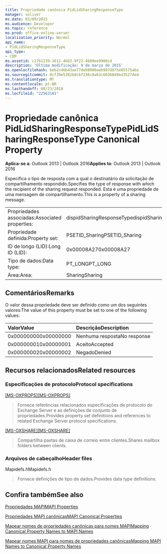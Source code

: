 ```yaml
---
title: Propriedade canônica PidLidSharingResponseType
manager: soliver
ms.date: 03/09/2015
ms.audience: Developer
ms.topic: reference
ms.prod: office-online-server
localization_priority: Normal
api_name:
- PidLidSharingResponseType
api_type:
- COM
ms.assetid: c27b1239-3612-4bb3-9f22-4b89ee9900cd
description: 'Última modificação: 9 de março de 2015'
ms.openlocfilehash: beb2c46b43ae77de08900aeb987d875e85575aba
ms.sourcegitcommit: 0cf39e5382b8c6f236c8a63c6036849ed3527ded
ms.translationtype: MT
ms.contentlocale: pt-BR
ms.lasthandoff: 08/23/2018
ms.locfileid: "22563181"
---
```

# <a name="pidlidsharingresponsetype-canonical-property"></a><span data-ttu-id="f0871-103">Propriedade canônica PidLidSharingResponseType</span><span class="sxs-lookup"><span data-stu-id="f0871-103">PidLidSharingResponseType Canonical Property</span></span>

  
  
<span data-ttu-id="f0871-104">**Aplica-se a**: Outlook 2013 | Outlook 2016</span><span class="sxs-lookup"><span data-stu-id="f0871-104">**Applies to**: Outlook 2013 | Outlook 2016</span></span> 
  
<span data-ttu-id="f0871-105">Especifica o tipo de resposta com a qual o destinatário da solicitação de compartilhamento respondido.</span><span class="sxs-lookup"><span data-stu-id="f0871-105">Specifies the type of response with which the recipient of the sharing request responded.</span></span> <span data-ttu-id="f0871-106">Esta é uma propriedade de uma mensagem de compartilhamento.</span><span class="sxs-lookup"><span data-stu-id="f0871-106">This is a property of a sharing message.</span></span>
  
|||
|:-----|:-----|
|<span data-ttu-id="f0871-107">Propriedades associadas:</span><span class="sxs-lookup"><span data-stu-id="f0871-107">Associated properties:</span></span>  <br/> |<span data-ttu-id="f0871-108">dispidSharingResponseType</span><span class="sxs-lookup"><span data-stu-id="f0871-108">dispidSharingResponseType</span></span>  <br/> |
|<span data-ttu-id="f0871-109">Propriedade definida:</span><span class="sxs-lookup"><span data-stu-id="f0871-109">Property set:</span></span>  <br/> |<span data-ttu-id="f0871-110">PSETID_Sharing</span><span class="sxs-lookup"><span data-stu-id="f0871-110">PSETID_Sharing</span></span>  <br/> |
|<span data-ttu-id="f0871-111">ID de longo (LID):</span><span class="sxs-lookup"><span data-stu-id="f0871-111">Long ID (LID):</span></span>  <br/> |<span data-ttu-id="f0871-112">0x00008A27</span><span class="sxs-lookup"><span data-stu-id="f0871-112">0x00008A27</span></span>  <br/> |
|<span data-ttu-id="f0871-113">Tipo de dados:</span><span class="sxs-lookup"><span data-stu-id="f0871-113">Data type:</span></span>  <br/> |<span data-ttu-id="f0871-114">PT_LONG</span><span class="sxs-lookup"><span data-stu-id="f0871-114">PT_LONG</span></span>  <br/> |
|<span data-ttu-id="f0871-115">Área:</span><span class="sxs-lookup"><span data-stu-id="f0871-115">Area:</span></span>  <br/> |<span data-ttu-id="f0871-116">Sharing</span><span class="sxs-lookup"><span data-stu-id="f0871-116">Sharing</span></span>  <br/> |
   
## <a name="remarks"></a><span data-ttu-id="f0871-117">Comentários</span><span class="sxs-lookup"><span data-stu-id="f0871-117">Remarks</span></span>

<span data-ttu-id="f0871-118">O valor dessa propriedade deve ser definido como um dos seguintes valores:</span><span class="sxs-lookup"><span data-stu-id="f0871-118">The value of this property must be set to one of the following values:</span></span>
  
|<span data-ttu-id="f0871-119">**Valor**</span><span class="sxs-lookup"><span data-stu-id="f0871-119">**Value**</span></span>|<span data-ttu-id="f0871-120">**Descrição**</span><span class="sxs-lookup"><span data-stu-id="f0871-120">**Description**</span></span>|
|:-----|:-----|
|<span data-ttu-id="f0871-121">0x00000000</span><span class="sxs-lookup"><span data-stu-id="f0871-121">0x00000000</span></span>  <br/> |<span data-ttu-id="f0871-122">Nenhuma resposta</span><span class="sxs-lookup"><span data-stu-id="f0871-122">No response</span></span>  <br/> |
|<span data-ttu-id="f0871-123">0x00000001</span><span class="sxs-lookup"><span data-stu-id="f0871-123">0x00000001</span></span>  <br/> |<span data-ttu-id="f0871-124">Aceito</span><span class="sxs-lookup"><span data-stu-id="f0871-124">Accepted</span></span>  <br/> |
|<span data-ttu-id="f0871-125">0x00000002</span><span class="sxs-lookup"><span data-stu-id="f0871-125">0x00000002</span></span>  <br/> |<span data-ttu-id="f0871-126">Negado</span><span class="sxs-lookup"><span data-stu-id="f0871-126">Denied</span></span>  <br/> |
   
## <a name="related-resources"></a><span data-ttu-id="f0871-127">Recursos relacionados</span><span class="sxs-lookup"><span data-stu-id="f0871-127">Related resources</span></span>

### <a name="protocol-specifications"></a><span data-ttu-id="f0871-128">Especificações de protocolo</span><span class="sxs-lookup"><span data-stu-id="f0871-128">Protocol specifications</span></span>

<span data-ttu-id="f0871-129">[[MS-OXPROPS]](http://msdn.microsoft.com/library/f6ab1613-aefe-447d-a49c-18217230b148%28Office.15%29.aspx)</span><span class="sxs-lookup"><span data-stu-id="f0871-129">[[MS-OXPROPS]](http://msdn.microsoft.com/library/f6ab1613-aefe-447d-a49c-18217230b148%28Office.15%29.aspx)</span></span>
  
> <span data-ttu-id="f0871-130">Fornece referências relacionados especificações de protocolo do Exchange Server e as definições de conjunto de propriedades.</span><span class="sxs-lookup"><span data-stu-id="f0871-130">Provides property set definitions and references to related Exchange Server protocol specifications.</span></span>
    
<span data-ttu-id="f0871-131">[[MS-OXSHARE]](http://msdn.microsoft.com/library/e4e5bd27-d5e0-43f9-a6ea-550876724f3d%28Office.15%29.aspx)</span><span class="sxs-lookup"><span data-stu-id="f0871-131">[[MS-OXSHARE]](http://msdn.microsoft.com/library/e4e5bd27-d5e0-43f9-a6ea-550876724f3d%28Office.15%29.aspx)</span></span>
  
> <span data-ttu-id="f0871-132">Compartilha pastas de caixa de correio entre clientes.</span><span class="sxs-lookup"><span data-stu-id="f0871-132">Shares mailbox folders between clients.</span></span>
    
### <a name="header-files"></a><span data-ttu-id="f0871-133">Arquivos de cabeçalho</span><span class="sxs-lookup"><span data-stu-id="f0871-133">Header files</span></span>

<span data-ttu-id="f0871-134">Mapidefs.h</span><span class="sxs-lookup"><span data-stu-id="f0871-134">Mapidefs.h</span></span>
  
> <span data-ttu-id="f0871-135">Fornece definições de tipo de dados.</span><span class="sxs-lookup"><span data-stu-id="f0871-135">Provides data type definitions.</span></span>
    
## <a name="see-also"></a><span data-ttu-id="f0871-136">Confira também</span><span class="sxs-lookup"><span data-stu-id="f0871-136">See also</span></span>



[<span data-ttu-id="f0871-137">Propriedades MAPI</span><span class="sxs-lookup"><span data-stu-id="f0871-137">MAPI Properties</span></span>](mapi-properties.md)
  
[<span data-ttu-id="f0871-138">Propriedades MAPI canônicas</span><span class="sxs-lookup"><span data-stu-id="f0871-138">MAPI Canonical Properties</span></span>](mapi-canonical-properties.md)
  
[<span data-ttu-id="f0871-139">Mapear nomes de propriedades canônicas para nomes MAPI</span><span class="sxs-lookup"><span data-stu-id="f0871-139">Mapping Canonical Property Names to MAPI Names</span></span>](mapping-canonical-property-names-to-mapi-names.md)
  
[<span data-ttu-id="f0871-140">Mapear nomes MAPI para nomes de propriedades canônicas</span><span class="sxs-lookup"><span data-stu-id="f0871-140">Mapping MAPI Names to Canonical Property Names</span></span>](mapping-mapi-names-to-canonical-property-names.md)

